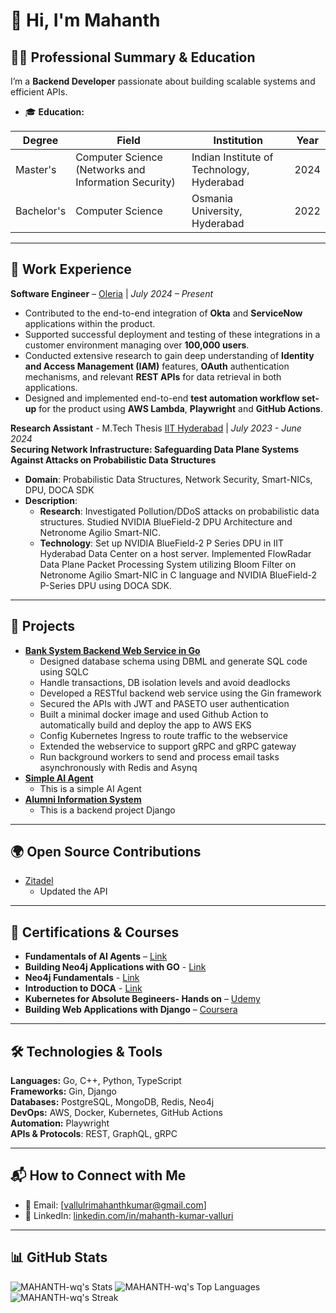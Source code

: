 # 👋 Hi, I'm Mahanth

## 👨‍🎓 Professional Summary & Education  
I’m a **Backend Developer** passionate about building scalable systems and efficient APIs.  
- 🎓 **Education:**

| Degree | Field | Institution | Year |
|--------|-------|-------------|------|
| Master's | Computer Science (Networks and Information Security) | Indian Institute of Technology, Hyderabad | 2024 |
| Bachelor's | Computer Science | Osmania University, Hyderabad | 2022 
 

---

## 💼 Work Experience  
**Software Engineer** – [Oleria](https://www.oleria.com/) | *July 2024 – Present*  
- Contributed to the end-to-end integration of **Okta** and **ServiceNow** applications within the product.  
- Supported successful deployment and testing of these integrations in a customer environment managing over **100,000 users**.  
- Conducted extensive research to gain deep understanding of **Identity and Access Management (IAM)** features, **OAuth** authentication mechanisms, and relevant **REST APIs** for data retrieval in both applications.  
- Designed and implemented end-to-end **test automation workflow set-up** for the product using **AWS Lambda**, **Playwright** and **GitHub Actions**.    

**Research Assistant** - M.Tech Thesis [IIT Hyderabad](https://www.netxiith.in/) | *July 2023 - June 2024*  
**Securing Network Infrastructure: Safeguarding Data Plane Systems Against Attacks on Probabilistic Data Structures**

- **Domain**: Probabilistic Data Structures, Network Security, Smart-NICs, DPU, DOCA SDK
- **Description**:
  - **Research**: Investigated Pollution/DDoS attacks on probabilistic data structures. Studied NVIDIA BlueField-2 DPU Architecture and Netronome Agilio Smart-NIC.
  - **Technology**: Set up NVIDIA BlueField-2 P Series DPU in IIT Hyderabad Data Center on a host server. Implemented FlowRadar Data Plane Packet Processing System utilizing Bloom Filter on Netronome Agilio Smart-NIC in C language and NVIDIA BlueField-2 P-Series DPU using DOCA SDK.
---

## 🚀 Projects  
- **[Bank System Backend Web Service in Go](https://github.com/MAHANTH-wq/BankSystem)**  
  - Designed database schema using DBML and generate SQL code using SQLC  
  - Handle transactions, DB isolation levels and avoid deadlocks  
  - Developed a RESTful backend web service using the Gin framework  
  - Secured the APIs with JWT and PASETO user authentication  
  - Built a minimal docker image and used Github Action to automatically build and deploy the app to AWS EKS  
  - Config Kubernetes Ingress to route traffic to the webservice  
  - Extended the webservice to support gRPC and gRPC gateway  
  - Run background workers to send and process email tasks asynchronously with Redis and Asynq 
- **[Simple AI Agent](https://huggingface.co/spaces/vallurimahanth/Simple_AI_Agent/tree/main)**
  - This is a simple AI Agent
- **[Alumni Information System](https://github.com/MAHANTH-wq/AluminiProject)**
  - This is a backend project Django

---

## 🌍 Open Source Contributions  
- [Zitadel](https://github.com/zitadel/zitadel)
  - Updated the API

---

## 🏅 Certifications & Courses  
- **Fundamentals of AI Agents** – [Link](https://cas-bridge.xethub.hf.co/xet-bridge-us/67a47037749ea2c4b9fafd4b/dd5fb94e64b6abe2fccde5d772e970119b2e0f1332fe0e15abf96bbd99e34096?X-Amz-Algorithm=AWS4-HMAC-SHA256&X-Amz-Content-Sha256=UNSIGNED-PAYLOAD&X-Amz-Credential=cas%2F20250803%2Fus-east-1%2Fs3%2Faws4_request&X-Amz-Date=20250803T064821Z&X-Amz-Expires=3600&X-Amz-Signature=7667fa78198ac3751f74669416ec14e8d410ecd0e54aa330f1f50c78139b5cb6&X-Amz-SignedHeaders=host&X-Xet-Cas-Uid=67eb4c836522661171f80908&response-content-disposition=inline%3B+filename*%3DUTF-8%27%272025-04-04.png%3B+filename%3D%222025-04-04.png%22%3B&response-content-type=image%2Fpng&x-id=GetObject&Expires=1754207301&Policy=eyJTdGF0ZW1lbnQiOlt7IkNvbmRpdGlvbiI6eyJEYXRlTGVzc1RoYW4iOnsiQVdTOkVwb2NoVGltZSI6MTc1NDIwNzMwMX19LCJSZXNvdXJjZSI6Imh0dHBzOi8vY2FzLWJyaWRnZS54ZXRodWIuaGYuY28veGV0LWJyaWRnZS11cy82N2E0NzAzNzc0OWVhMmM0YjlmYWZkNGIvZGQ1ZmI5NGU2NGI2YWJlMmZjY2RlNWQ3NzJlOTcwMTE5YjJlMGYxMzMyZmUwZTE1YWJmOTZiYmQ5OWUzNDA5NioifV19&Signature=bcv2FPvBfbgd6SQjDQIgZ4gnKP%7EkbdXPeCSmHx8UvBm355KO3B3dRlCIuEG7%7EI7M0x7giPnbSIiOsLna8qnfmHPplveCEymA6DtbybujL0q-RNW-8cTtTJdb3qqrAvGNURPFF6zG9TAIS8FtfFopl0ZS0xMfCaay9eosKttmys9CLy1claCktIcpwfTEHX69oK159ylClYt6vmr72yjHuslTffHT7dPYPfQpndXTHzSRy5tar1D3uYhEiYzYdC3vPx7hiAWae8RGxjInZO6v0IFn7pTdNw9qUkB2cCV7WeJhoFCbcDcTVHzEAcW9OTW-eh9Fz5Gx2Bo3FobXaeiJ1w__&Key-Pair-Id=K2L8F4GPSG1IFC) 
- **Building Neo4j Applications with GO** - [Link](https://graphacademy.neo4j.com/c/f9e12151-7d05-4481-a3bc-485c12abfc0d/)
- **Neo4j Fundamentals** - [Link](https://graphacademy.neo4j.com/c/f0a9b6b9-cf54-4874-8e4c-81814cf6fc87/)
- **Introduction to DOCA** - [Link](https://learn.nvidia.com/certificates?id=7bad3dafaa04481abf4c6814f58f7b62)
- **Kubernetes for Absolute Begineers- Hands on** – [Udemy](https://www.udemy.com/certificate/UC-c8961406-1bcb-45b3-b70c-2ee4e48408cf/)  
- **Building Web Applications with Django** – [Coursera](https://www.coursera.org/account/accomplishments/certificate/G5PZQB2FNVF6)  

---

## 🛠️ Technologies & Tools  
**Languages:** Go, C++, Python, TypeScript  
**Frameworks:** Gin, Django  
**Databases:** PostgreSQL, MongoDB, Redis, Neo4j    
**DevOps:** AWS, Docker, Kubernetes, GitHub Actions  
**Automation:** Playwright  
**APIs & Protocols**: REST, GraphQL, gRPC  

---

## 📬 How to Connect with Me  
- 📧 Email: [vallulrimahanthkumar@gmail.com]  
- 💼 LinkedIn: [linkedin.com/in/mahanth-kumar-valluri](https://www.linkedin.com/in/mahanth-kumar-valluri/)

---

## 📊 GitHub Stats  
![MAHANTH-wq's Stats](https://github-readme-stats.vercel.app/api?username=MAHANTH-wq&theme=vue-dark&show_icons=true&&include_all_commits=true&hide_border=true&count_private=true)
![MAHANTH-wq's Top Languages](https://github-readme-stats.vercel.app/api/top-langs/?username=MAHANTH-wq&theme=vue-dark&show_icons=true&hide_border=true&layout=compact)
![MAHANTH-wq's Streak](https://github-readme-streak-stats.herokuapp.com/?user=MAHANTH-wq&theme=vue-dark&hide_border=true)
